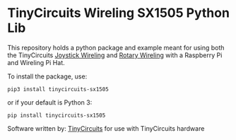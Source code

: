 # TinyCircuits Wireling SX1505 Python Lib

This repository holds a python package and example meant for using both the TinyCircuits [Joystick Wireling](https://tinycircuits.com/collections/wireling-input-output/products/joystick-wireling) and [Rotary Wireling](https://tinycircuits.com/collections/wireling-input-output/products/rotary-switch-wireling) with a Raspberry Pi and Wireling Pi Hat.

To install the package, use:

```
pip3 install tinycircuits-sx1505
```

or if your default is Python 3:

```
pip install tinycircuits-sx1505
```

Software written by: [TinyCircuits](https://tinycircuits.com/) for use with TinyCircuits hardware 
